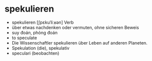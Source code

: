 
# spekulieren
- spekulieren	[ʃpɛkuˈliːʁən]	Verb	
- über etwas nachdenken oder vermuten, ohne sicheren Beweis
- suy đoán, phỏng đoán	
- to speculate	
- Die Wissenschaftler spekulieren über Leben auf anderen Planeten.	
- Spekulation (die), spekulativ	
- speculari (beobachten)